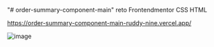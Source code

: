 "# order-summary-component-main" reto Frontendmentor CSS HTML

https://order-summary-component-main-ruddy-nine.vercel.app/

![image](https://github.com/gabrielveliz/order-summary-component-main/assets/24717811/d3ba8a53-0d89-434f-8624-7b3e81bdf46d)

